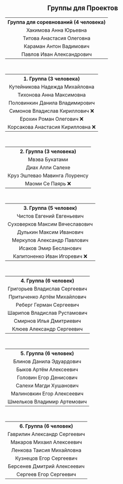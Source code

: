 <h2 align="center">Группы для Проектов</h2>

<div align="center">

<table>
  <tr>
    <th align="center">Группа для соревнований (4 человека)</th>
  </tr>
  <tr>
    <td align="center">Хакимова Анна Юрьевна</td>
  </tr>
  <tr>
    <td align="center">Титова Анастасия Олеговна</td>
  </tr>
  <tr>
    <td align="center">Караман Антон Вадимович</td>
  </tr>
  <tr>
    <td align="center">Павлов Иван Александрович</td>
  </tr>
</table>

<br>

<table>
  <tr>
    <th align="center">1. Группа (3 человека)</th>
  </tr>
  <tr>
    <td align="center">Кутейникова Надежда Михайловна</td>
  </tr>
  <tr>
    <td align="center">Тихонова Анна Максимовна</td>
  </tr>
  <tr>
    <td align="center">Половинкин Данила Владимирович</td>
  </tr>
  <tr>
    <td align="center">Симонов Владислав Кириллович ❌</td>
  </tr>
  <tr>
    <td align="center">Ерохин Роман Олегович ❌</td>
  </tr>
  <tr>
    <td align="center">Корсакова Анастасия Кирилловна ❌</td>
  </tr>
</table>

<br>

<table>
  <tr>
    <th align="center">2. Группа (3 человека)</th>
  </tr>
  <tr>
    <td align="center">Мвэва Букатами</td>
  </tr>
  <tr>
    <td align="center">Диах Алли Салехе</td>
  </tr>
  <tr>
    <td align="center">Круз Эштевао Мавинга Лоуренсу</td>
  </tr>
  <tr>
    <td align="center">Маоми Се Паярь ❌</td>
  </tr>
</table>

<br>

<table>
  <tr>
    <th align="center">3. Группа (5 человек)</th>
  </tr>
  <tr>
    <td align="center">Чистов Евгений Евгеньевич</td>
  </tr>
  <tr>
    <td align="center">Суховерков Максим Вячеславович</td>
  </tr>
  <tr>
    <td align="center">Дулькин Максим Иванович</td>
  </tr>
  <tr>
    <td align="center">Меркулов Александр Павлович</td>
  </tr>
  <tr>
    <td align="center">Исаков Эмир Бесланович</td>
  </tr>
  <tr>
    <td align="center">Капитоненко Иван Игоревич ❌</td>
  </tr>
</table>

<br>

<table>
  <tr>
    <th align="center">4. Группа (6 человек)</th>
  </tr>
  <tr>
    <td align="center">Григорьев Владислав Сергеевич</td>
  </tr>
  <tr>
    <td align="center">Притыченко Артём Михайлович</td>
  </tr>
  <tr>
    <td align="center">Реберг Герман Сергеевич</td>
  </tr>
  <tr>
    <td align="center">Шарипов Владислав Рустамович</td>
  </tr>
  <tr>
    <td align="center">Смирнов Илья Дмитриевич</td>
  </tr>
  <tr>
    <td align="center">Клюев Александр Сергеевич</td>
  </tr>
</table>

<br>

<table>
  <tr>
    <th align="center">5. Группа (6 человек)</th>
  </tr>
  <tr>
    <td align="center">Блинов Данила Эдуардович</td>
  </tr>
  <tr>
    <td align="center">Быков Артём Алексеевич</td>
  </tr>
  <tr>
    <td align="center">Головин Егор Денисович</td>
  </tr>
  <tr>
    <td align="center">Салехи Магди Хушанович</td>
  </tr>
  <tr>
    <td align="center">Малиновкин Егор Алексеевич</td>
  </tr>
  <tr>
    <td align="center">Шмельков Владимир Артемович</td>
  </tr>
</table>

<br>

<table>
  <tr>
    <th align="center">6. Группа (6 человек)</th>
  </tr>
  <tr>
    <td align="center">Гаврилин Александр Сергеевич</td>
  </tr>
  <tr>
    <td align="center">Макаров Михаил Алексеевич</td>
  </tr>
  <tr>
    <td align="center">Ленкова Таисия Михайловна</td>
  </tr>
  <tr>
    <td align="center">Кузнецов Егор Сергеевич</td>
  </tr>
  <tr>
    <td align="center">Берсенев Дмитрий Алексеевич</td>
  </tr>
  <tr>
    <td align="center">Сергеев Егор Сергеевич</td>
  </tr>
</table>

</div>
